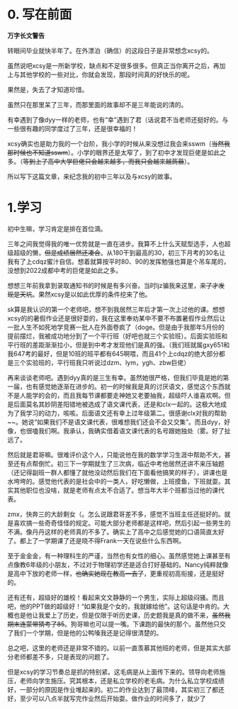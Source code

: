 # 0. 写在前面

**万字长文警告**

转眼间毕业就快半年了。在外漂泊（确信）的这段日子是非常想念xcsy的。

虽然说吧xcsy是一所新学校，缺点和不足很多很多。但真正当你离开之后，再加上与其他学校的一些对比，你就会发现，那段时间真的好快乐的呢。

果然是，失去了才知道珍惜。

虽然只在那里呆了三年，而那里面的故事却不是三年能说的清的。

有幸遇到了像dyy一样的老师，也有“幸”遇到了君（话说君不当老师还挺好的。与一些很有趣的同学度过了三年，还是很幸福的！

xcsy确实也是助力我的一个台阶，我小学的时候从来没想过我会来sswm（~~当然我那时候也不知道sswm~~）。小学的眼界还是太窄了，到了初中才发现巨佬是如此之多。（~~等到上了高中大学巨佬只会越来越多，而我只会越来越蒟蒻~~）。

所以写下这篇文章，来纪念我的初中三年以及与xcsy的故事。

# 1.学习

初中生嘛，学习肯定是排在首位滴。

三年之间我觉得我的唯一优势就是一直在进步。我算不上什么天赋型选手，人也超级超级的懒，~~但是成绩居然还凑合~~。从180干到最高的30，初三下月考的30名让我有了上cdqz蜜汁自信。想着就算按平时80、90的发挥勉强也算是个吊车尾的，没想到2022成都中考的巨佬是如此之多。

想想三年前我拿到录取通知书的时候是有多兴奋。当时ljz骗我来这里，~~来了才发现是天坑~~。果然xcsy是以如此优厚的条件挖来了他。

sk算是我认识的第一个老师吧，想不到我居然三年后才第一次上过他的课。想想xcsy的的暑假作业还是很好耍的，我在这里奉劝某中不要不布置暑假作业然后让一批人生不如死地学竞赛一批人在外面卷疯了（doge。但是由于我那年5月份的提前摆烂，我被成功地分到了一个平行班（好吧也就三个实验班）。后面实验班和平行班的差距渐渐拉小，但是到中考才发现他们是真的强。（我们班就属gxy651和我647考的最好，但是10班的班平都有645啊喂，而且41个上cdqz的绝大部分都是三个实验班的，平行班我只听说过dzm、lym，ygh、zbw巨佬）

再来谈谈老师吧。遇到dyy真的是三生有幸。虽然她很严格，但我们毕竟是她的第一届，也有感觉她逐渐在进步的。初一的时候我是真的讨厌语文，感觉这个东西就不是人能学的会的，而且我每节课都要走神她又老要抽我，超级吓人谁喜欢啊。但是后面莫名其妙阴差阳错地被选成了语文课代表，还是和clx一起的。这极大地成为了我学习的动力，咳咳。后面语文还有幸上过年级第二。很感谢clx对我的帮助~~。她说“如果我们不是语文课代表，很难想我们还会不会又交集”。而且dyy，好像，也很嗑我们啊。我承认，我确实借着语文课代表的名号跟她独处（雾。好了扯远了。

然后就是君哥嘛。很难评价这个人，只能说他在我的数学学习生涯中帮助不大，甚至还有点帮倒忙。初三下一学期就生了三次病，临近中考他居然还讲不来压轴题（还记得副班一群人都懂了就他没动然后我们在下面看他搞笑的样子），讲课也是水垮垮的。感觉他代表的是社会中的一类人，好吃懒做，上班摸鱼，下班就耍。其实其他职位也没啥，就是老师有点太不合适了。想当年大半个班都当过他的课代表。

zmx，快奔三的大龄剩女（。怎么说跟君哥差不多，感觉不当班主任还挺好的。就是喜欢搞一些奇奇怪怪的规定。可能大部分老师都是这样吧，然后引起一些男生的不满。像丹丹这样的老师真的不多了。确实上了高中之后感觉她的口语简直太好了。都上了一学期课了还是晓不得Frank一天在说些什么东西啊。

至于金金金，有一种理科生的严谨，当然也有女性的细心。虽然感觉她上课甚至有点像教6年级的小朋友，不过对于物理初学还是适合打好基础的。Nancy纯粹就像是高中下放的老师一样，~~也确实她现在教高一去了~~，更重视初高衔接，还是挺好的。

还有还有，超级好的雄校！看起来文文静静的一个男生，实际上超级闷骚。而且吧，他的PPT做的超级好！“如果我是个女的，我就嫁给他”。这句话是中肯的。大概也是他让我爱上了历史，但是仅限于听历史课，历史题我是真的做不来，~~虽然我期末连蒙带猜考了85~~。狗哥嘛也可以提一嘴。下课跑的最快的那个。虽然他只交了我们一个学期，但是他的公鸭嗓我还是记得很清楚的。

总之吧，这里的老师还是非常不错的。以前一直羡慕其他班的老师，但是其实大部分老师都差不多，只是表现的问题了。

但是xcsy的学习节奏总是抓的特别紧。这毛病是从上面传下来的。领导向老师施压，老师向学生施压。究其根本，还是私立学校的老毛病。为什么私立学校成绩好，一部分的原因是作业堆起来的。初二的作业达到了最顶峰，其实初三了都还好，至少可以八点半就写完作业然后开始耍。做作业的时间多了，就少了

 